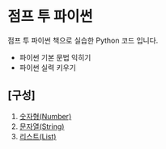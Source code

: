 # 점프 투 파이썬
점프 투 파이썬 책으로 실습한 Python 코드 입니다.
- 파이썬 기본 문법 익히기
- 파이썬 실력 키우기


## [구성]
1. [숫자형(Number)](./Number.py)
2. [문자열(String)](./String.py)
3. [리스트(List)](./List.py)